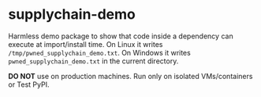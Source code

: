 # supplychain-demo

Harmless demo package to show that code inside a dependency can execute at import/install time.
On Linux it writes `/tmp/pwned_supplychain_demo.txt`. On Windows it writes `pwned_supplychain_demo.txt`
in the current directory.

**DO NOT** use on production machines. Run only on isolated VMs/containers or Test PyPI.
